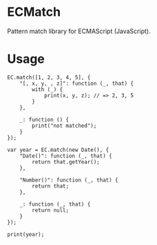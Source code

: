 ECMatch
========

Pattern match library for ECMAScript (JavaScript).

Usage
=====

    EC.match([1, 2, 3, 4, 5], {
        "[, x, y, , z]": function (_, that) {
            with (_) {
                print(x, y, z); // => 2, 3, 5
            }
        },

        _: function () {
            print("not matched");
        }
    });

    var year = EC.match(new Date(), {
        "Date()": function (_, that) {
            return that.getYear();
        },

        "Number()": function (_, that) {
            return that;
        },

        _: function (_, that) {
            return null;
        }
    });

    print(year);
